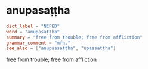 # anupasaṭṭha

``` toml
dict_label = "NCPED"
word = "anupasaṭṭha"
summary = "free from trouble; free from affliction"
grammar_comment = "mfn."
see_also = ["anupassaṭṭha", "upassaṭṭha"]
```

free from trouble; free from affliction

